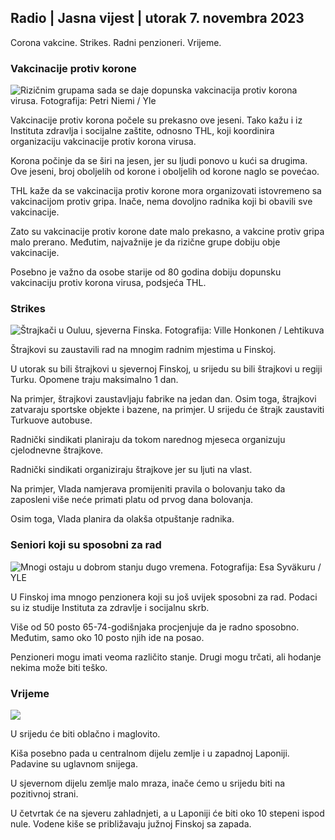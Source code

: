 ## Radio \| Jasna vijest \| utorak 7. novembra 2023

Corona vakcine. Strikes. Radni penzioneri. Vrijeme.

### Vakcinacije protiv korone

![Rizičnim grupama sada se daje dopunska vakcinacija protiv korona virusa. Fotografija: Petri Niemi / Yle](https://images.cdn.yle.fi/image/upload/c_crop,h_2266,w_4027,x_0,y_0/ar_1.7777777777777777,c_fill,g_faces,h_6100/dw,q_auto:eco/f_auto/fl_lossy/v1675253861/39-99789363046bc0166b4)

Vakcinacije protiv korona počele su prekasno ove jeseni. Tako kažu i iz Instituta zdravlja i socijalne zaštite, odnosno THL, koji koordinira organizaciju vakcinacije protiv korona virusa.

Korona počinje da se širi na jesen, jer su ljudi ponovo u kući sa drugima. Ove jeseni, broj oboljelih od korone i oboljelih od korone naglo se povećao.

THL kaže da se vakcinacija protiv korone mora organizovati istovremeno sa vakcinacijom protiv gripa. Inače, nema dovoljno radnika koji bi obavili sve vakcinacije.

Zato su vakcinacije protiv korone date malo prekasno, a vakcine protiv gripa malo prerano. Međutim, najvažnije je da rizične grupe dobiju obje vakcinacije.

Posebno je važno da osobe starije od 80 godina dobiju dopunsku vakcinaciju protiv korona virusa, podsjeća THL.

### Strikes

![Štrajkači u Ouluu, sjeverna Finska. Fotografija: Ville Honkonen / Lehtikuva](https://images.cdn.yle.fi/image/upload/c_crop,h_2880,w_5120,x_0,y_533/ar_1.7777777777777777,c_fill,g_faces,01_faces,00_100,q_auto:eco/f_auto/fl_lossy/v1699368229/39-11968696549f7933eb81)

Štrajkovi su zaustavili rad na mnogim radnim mjestima u Finskoj.

U utorak su bili štrajkovi u sjevernoj Finskoj, u srijedu su bili štrajkovi u regiji Turku. Opomene traju maksimalno 1 dan.

Na primjer, štrajkovi zaustavljaju fabrike na jedan dan. Osim toga, štrajkovi zatvaraju sportske objekte i bazene, na primjer. U srijedu će štrajk zaustaviti Turkuove autobuse.

Radnički sindikati planiraju da tokom narednog mjeseca organizuju cjelodnevne štrajkove.

Radnički sindikati organiziraju štrajkove jer su ljuti na vlast.

Na primjer, Vlada namjerava promijeniti pravila o bolovanju tako da zaposleni više neće primati platu od prvog dana bolovanja.

Osim toga, Vlada planira da olakša otpuštanje radnika.

### Seniori koji su sposobni za rad

![Mnogi ostaju u dobrom stanju dugo vremena. Fotografija: Esa Syväkuru / YLE](https://images.cdn.yle.fi/image/upload/c_crop,h_3375,w_6000,x_0,y_47/ar_1.7777777777777777,c_fill,g_faces,h_11_05,h_pr_675q_auto:eco/f_auto/fl_lossy/v1568642672/39-5915475d7f9625891ee)

U Finskoj ima mnogo penzionera koji su još uvijek sposobni za rad. Podaci su iz studije Instituta za zdravlje i socijalnu skrb.

Više od 50 posto 65-74-godišnjaka procjenjuje da je radno sposobno. Međutim, samo oko 10 posto njih ide na posao.

Penzioneri mogu imati veoma različito stanje. Drugi mogu trčati, ali hodanje nekima može biti teško.

### Vrijeme

![](https://images.cdn.yle.fi/image/upload/c_crop,h_1080,w_1919,x_0,y_0/ar_1.7777777777777777,c_fill,g_faces,h_675,w_1200/epr_1200/epr_1200/f_auto/fl_lossy/v1699373925/39-1197270654a63406a4f5)

U srijedu će biti oblačno i maglovito.

Kiša posebno pada u centralnom dijelu zemlje i u zapadnoj Laponiji. Padavine su uglavnom snijega.

U sjevernom dijelu zemlje malo mraza, inače ćemo u srijedu biti na pozitivnoj strani.

U četvrtak će na sjeveru zahladnjeti, a u Laponiji će biti oko 10 stepeni ispod nule. Vodene kiše se približavaju južnoj Finskoj sa zapada.